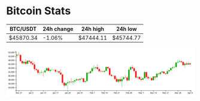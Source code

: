# Bitcoin Stats

BTC/USDT|24h change|24h high|24h low|
|---|---|---|---|
|$45870.34|-1.06%|$47444.11|$45744.77|

<img src="./chart.svg">
